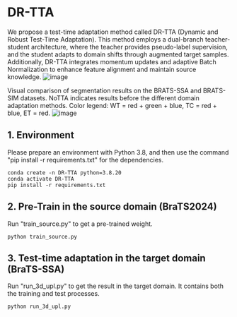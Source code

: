 # DR-TTA

We propose a test-time adaptation method called DR-TTA (Dynamic and Robust Test-Time Adaptation). This method employs a dual-branch teacher-student architecture, where the teacher provides pseudo-label supervision, and the student adapts to domain shifts through augmented target samples. Additionally, DR-TTA integrates momentum updates and adaptive Batch Normalization to enhance feature alignment and maintain source knowledge.
![image](img/model_new_2.png)

Visual comparison of segmentation results on the BRATS-SSA and BRATS-SIM datasets. NoTTA indicates results before the different domain adaptation methods. Color legend: WT = red + green + blue, TC = red + blue, ET = red.
![image](img/VIS.png)

## 1. Environment
Please prepare an environment with Python 3.8, and then use the command "pip install -r requirements.txt" for the dependencies.

    conda create -n DR-TTA python=3.8.20
    conda activate DR-TTA
    pip install -r requirements.txt
  
## 2. Pre-Train in the source domain (BraTS2024)
Run "train_source.py" to get a pre-trained weight.

    python train_source.py

## 3. Test-time adaptation in the target domain (BraTS-SSA)
Run "run_3d_upl.py" to get the result in the target domain. It contains both the training and test processes.

    python run_3d_upl.py
